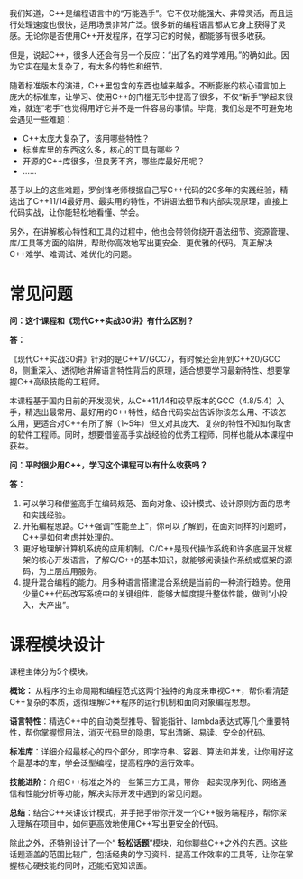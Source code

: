 我们知道，C++是编程语言中的“万能选手”。它不仅功能强大、非常灵活，而且运行处理速度也很快，适用场景非常广泛。很多新的编程语言都从它身上获得了灵感。无论你是否使用C++开发程序，在学习它的时候，都能够有很多收获。

但是，说起C++，很多人还会有另一个反应：“出了名的难学难用。”的确如此。因为它实在是太复杂了，有太多的特性和细节。

随着标准版本的演进，C++里包含的东西也越来越多。不断膨胀的核心语言加上庞大的标准库，让学习、使用C++的门槛无形中提高了很多，不仅“新手”学起来很难，就连“老手”也觉得用好它并不是一件容易的事情。毕竟，我们总是不可避免地会遇见一些难题：

- C++太庞大复杂了，该用哪些特性？
- 标准库里的东西这么多，核心的工具有哪些？
- 开源的C++库很多，但良莠不齐，哪些库最好用呢？
- ……

基于以上的这些难题，罗剑锋老师根据自己写C++代码的20多年的实践经验，精选出了C++11/14最好用、最实用的特性，不讲语法细节和内部实现原理，直接上代码实战，让你能轻松地看懂、学会。

另外，在讲解核心特性和工具的过程中，他也会带领你绕开语法细节、资源管理、库/工具等方面的陷阱，帮助你高效地写出更安全、更优雅的代码，真正解决C++难学、难调试、难优化的问题。

# 常见问题

**问：这个课程和《现代C++实战30讲》有什么区别？**

**答：**

《现代C++实战30讲》针对的是C++17/GCC7，有时候还会用到C++20/GCC 8，侧重深入、透彻地讲解语言特性背后的原理，适合想要学习最新特性、想要掌握C++高级技能的工程师。

本课程基于国内目前的开发现状，从C++11/14和较早版本的GCC（4.8/5.4）入手，精选出最常用、最好用的C++特性，结合代码实战告诉你该怎么用、不该怎么用，更适合对C++有所了解（1~5年）但又对其庞大、复杂的特性不知如何取舍的软件工程师。同时，想要借鉴高手实战经验的优秀工程师，同样也能从本课程中获益。

**问：平时很少用C++，学习这个课程可以有什么收获吗？**

**答：**

1. 可以学习和借鉴高手在编码规范、面向对象、设计模式、设计原则方面的思考和实践经验。
2. 开拓编程思路。C++强调“性能至上”，你可以了解到，在面对同样的问题时，C++是如何考虑并处理的。
3. 更好地理解计算机系统的应用机制。C/C++是现代操作系统和许多底层开发框架的核心开发语言，了解C/C++的基本知识，就能够阅读操作系统或框架的源码，为上层应用服务。
4. 提升混合编程的能力。用多种语言搭建混合系统是当前的一种流行趋势。使用少量C++代码改写系统中的关键组件，能够大幅度提升整体性能，做到“小投入，大产出”。

# 课程模块设计

课程主体分为5个模块。

**概论：** 从程序的生命周期和编程范式这两个独特的角度来审视C++，帮你看清楚C++复杂的本质，透彻理解C++程序的运行机制和面向对象编程思想。

**语言特性**：精选C++中的自动类型推导、智能指针、lambda表达式等几个重要特性，帮你掌握惯用法，消灭代码里的隐患，写出清晰、易读、安全的代码。

**标准库**：详细介绍最核心的四个部分，即字符串、容器、算法和并发，让你用好这个最基本的库，学会泛型编程，提高程序的运行效率。

**技能进阶**：介绍C++标准之外的一些第三方工具，带你一起实现序列化、网络通信和性能分析等功能，解决实际开发中遇到的常见问题。

**总结**：结合C++来讲设计模式，并手把手带你开发一个C++服务端程序，帮你深入理解在项目中，如何更高效地使用C++写出更安全的代码。

除此之外，还特别设计了一个“ **轻松话题**”模块，和你聊些C++之外的东西。这些话题涵盖的范围比较广，包括经典的学习资料、提高工作效率的工具等，让你在掌握核心硬技能的同时，还能拓宽知识面。